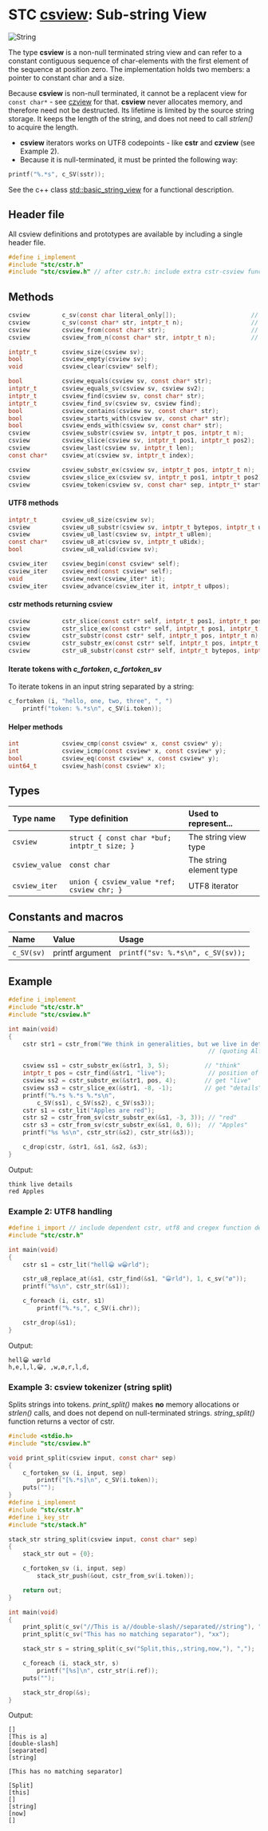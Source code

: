 # STC [csview](../include/stc/csview.h): Sub-string View
![String](pics/string.jpg)

The type **csview** is a non-null terminated string view and can refer to a constant contiguous
sequence of char-elements with the first element of the sequence at position zero. The implementation
holds two members: a pointer to constant char and a size.

Because **csview** is non-null terminated, it cannot be a replacent view for `const char*` -
see [czview](czview_api.md) for that. **csview** never allocates memory, and therefore need not be
destructed. Its lifetime is limited by the source string storage. It keeps the length of the string,
and does not need to call *strlen()* to acquire the length.

- **csview** iterators works on UTF8 codepoints - like **cstr** and **czview** (see Example 2).
- Because it is null-terminated, it must be printed the following way:
```c
printf("%.*s", c_SV(sstr));
```

See the c++ class [std::basic_string_view](https://en.cppreference.com/w/cpp/string/basic_string_view)
for a functional description.

## Header file

All csview definitions and prototypes are available by including a single header file.

```c
#define i_implement
#include "stc/cstr.h"
#include "stc/csview.h" // after cstr.h: include extra cstr-csview functions
```
## Methods

```c
csview         c_sv(const char literal_only[]);                     // from literal, no strlen()
csview         c_sv(const char* str, intptr_t n);                   // from str and length n
csview         csview_from(const char* str);                        // from const char* str
csview         csview_from_n(const char* str, intptr_t n);          // alias for c_sv(str, n)

intptr_t       csview_size(csview sv);
bool           csview_empty(csview sv);
void           csview_clear(csview* self);

bool           csview_equals(csview sv, const char* str);
intptr_t       csview_equals_sv(csview sv, csview sv2);
intptr_t       csview_find(csview sv, const char* str);
intptr_t       csview_find_sv(csview sv, csview find);
bool           csview_contains(csview sv, const char* str);
bool           csview_starts_with(csview sv, const char* str);
bool           csview_ends_with(csview sv, const char* str);
csview         csview_substr(csview sv, intptr_t pos, intptr_t n);
csview         csview_slice(csview sv, intptr_t pos1, intptr_t pos2);
csview         csview_last(csview sv, intptr_t len);                      // substr of the last len bytes
const char*    csview_at(csview sv, intptr_t index);

csview         csview_substr_ex(csview sv, intptr_t pos, intptr_t n);     // negative pos count from end
csview         csview_slice_ex(csview sv, intptr_t pos1, intptr_t pos2);  // negative pos1, pos2 count from end
csview         csview_token(csview sv, const char* sep, intptr_t* start); // *start > sv.size after last token
```

#### UTF8 methods
```c
intptr_t       csview_u8_size(csview sv);
csview         csview_u8_substr(csview sv, intptr_t bytepos, intptr_t u8len);
csview         csview_u8_last(csview sv, intptr_t u8len);                 // substr of the last u8len
const char*    csview_u8_at(csview sv, intptr_t u8idx);
bool           csview_u8_valid(csview sv);                                // requires linking with utf8 symbols

csview_iter    csview_begin(const csview* self);
csview_iter    csview_end(const csview* self);
void           csview_next(csview_iter* it);                              // next utf8 codepoint
csview_iter    csview_advance(csview_iter it, intptr_t u8pos);            // advance +/- codepoints
```

#### cstr methods returning csview
```c
csview         cstr_slice(const cstr* self, intptr_t pos1, intptr_t pos2);
csview         cstr_slice_ex(const cstr* self, intptr_t pos1, intptr_t pos2); // see csview_slice_ex()
csview         cstr_substr(const cstr* self, intptr_t pos, intptr_t n);
csview         cstr_substr_ex(const cstr* self, intptr_t pos, intptr_t n);    // see csview_substr_ex()
csview         cstr_u8_substr(const cstr* self, intptr_t bytepos, intptr_t u8len);
```
#### Iterate tokens with *c_fortoken*, *c_fortoken_sv*

To iterate tokens in an input string separated by a string:
```c
c_fortoken (i, "hello, one, two, three", ", ")
    printf("token: %.*s\n", c_SV(i.token));
```

#### Helper methods
```c
int            csview_cmp(const csview* x, const csview* y);
int            csview_icmp(const csview* x, const csview* y);
bool           csview_eq(const csview* x, const csview* y);
uint64_t       csview_hash(const csview* x);
```

## Types

| Type name       | Type definition                            | Used to represent...     |
|:----------------|:-------------------------------------------|:-------------------------|
| `csview`        | `struct { const char *buf; intptr_t size; }` | The string view type   |
| `csview_value`  | `const char`                               | The string element type  |
| `csview_iter`   | `union { csview_value *ref; csview chr; }` | UTF8 iterator            |

## Constants and macros

| Name           | Value                | Usage                                        |
|:---------------|:---------------------|:---------------------------------------------|
| `c_SV(sv)`     | printf argument      | `printf("sv: %.*s\n", c_SV(sv));`            |

## Example
```c
#define i_implement
#include "stc/cstr.h"
#include "stc/csview.h"

int main(void)
{
    cstr str1 = cstr_from("We think in generalities, but we live in details.");
                                                        // (quoting Alfred N. Whitehead)

    csview ss1 = cstr_substr_ex(&str1, 3, 5);          // "think"
    intptr_t pos = cstr_find(&str1, "live");            // position of "live" in str1
    csview ss2 = cstr_substr_ex(&str1, pos, 4);        // get "live"
    csview ss3 = cstr_slice_ex(&str1, -8, -1);         // get "details"
    printf("%.*s %.*s %.*s\n",
        c_SV(ss1), c_SV(ss2), c_SV(ss3));
    cstr s1 = cstr_lit("Apples are red");
    cstr s2 = cstr_from_sv(cstr_substr_ex(&s1, -3, 3)); // "red"
    cstr s3 = cstr_from_sv(cstr_substr_ex(&s1, 0, 6));  // "Apples"
    printf("%s %s\n", cstr_str(&s2), cstr_str(&s3));

    c_drop(cstr, &str1, &s1, &s2, &s3);
}
```
Output:
```
think live details
red Apples
```

### Example 2: UTF8 handling
```c
#define i_import // include dependent cstr, utf8 and cregex function definitions.
#include "stc/cstr.h"

int main(void)
{
    cstr s1 = cstr_lit("hell😀 w😀rld");

    cstr_u8_replace_at(&s1, cstr_find(&s1, "😀rld"), 1, c_sv("ø"));
    printf("%s\n", cstr_str(&s1));

    c_foreach (i, cstr, s1)
        printf("%.*s,", c_SV(i.chr));

    cstr_drop(&s1);
}
```
Output:
```
hell😀 wørld
h,e,l,l,😀, ,w,ø,r,l,d,
```

### Example 3: csview tokenizer (string split)
Splits strings into tokens. *print_split()* makes **no** memory allocations or *strlen()* calls,
and does not depend on null-terminated strings. *string_split()* function returns a vector of cstr.
```c
#include <stdio.h>
#include "stc/csview.h"

void print_split(csview input, const char* sep)
{
    c_fortoken_sv (i, input, sep)
        printf("[%.*s]\n", c_SV(i.token));
    puts("");
}
#define i_implement
#include "stc/cstr.h"
#define i_key_str
#include "stc/stack.h"

stack_str string_split(csview input, const char* sep)
{
    stack_str out = {0};

    c_fortoken_sv (i, input, sep)
        stack_str_push(&out, cstr_from_sv(i.token));

    return out;
}

int main(void)
{
    print_split(c_sv("//This is a//double-slash//separated//string"), "//");
    print_split(c_sv("This has no matching separator"), "xx");

    stack_str s = string_split(c_sv("Split,this,,string,now,"), ",");

    c_foreach (i, stack_str, s)
        printf("[%s]\n", cstr_str(i.ref));
    puts("");

    stack_str_drop(&s);
}
```
Output:
```
[]
[This is a]
[double-slash]
[separated]
[string]

[This has no matching separator]

[Split]
[this]
[]
[string]
[now]
[]
```
